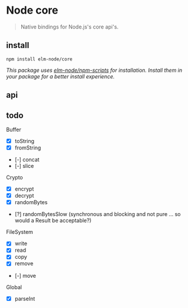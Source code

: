 # Node core

> Native bindings for Node.js's core api's.


## install


```
npm install elm-node/core
```

_This package uses [elm-node/npm-scripts](https://github.com/elm-node/npm-scripts) for installation. Install them in your package for a better install experience._


## api



## todo


Buffer
- [x] toString
- [x] fromString
- [-] concat
- [-] slice

Crypto
- [x] encrypt
- [x] decrypt
- [x] randomBytes
- [?] randomBytesSlow (synchronous and blocking and not pure ... so would a Result be acceptable?)

FileSystem
- [x] write
- [x] read
- [x] copy
- [x] remove
- [-] move

Global
- [x] parseInt
